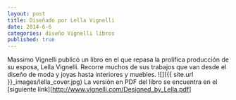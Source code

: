 ```yaml
---
layout: post
title: Diseñado por Lella Vignelli
date: 2014-6-6
categories: diseño Vignelli libros
published: true
---
```


Massimo Vignelli publicó un libro en el que repasa la prolífica producción de su esposa, Lella Vignelli. Recorre muchos de sus trabajos que van desde el diseño de moda y joyas hasta interiores y muebles.
![]({{ site.url }}_images/lella_cover.jpg)
La versión en PDF del libro se encuentra en el [siguiente link][http://www.vignelli.com/Designed_by_Lella.pdf]
